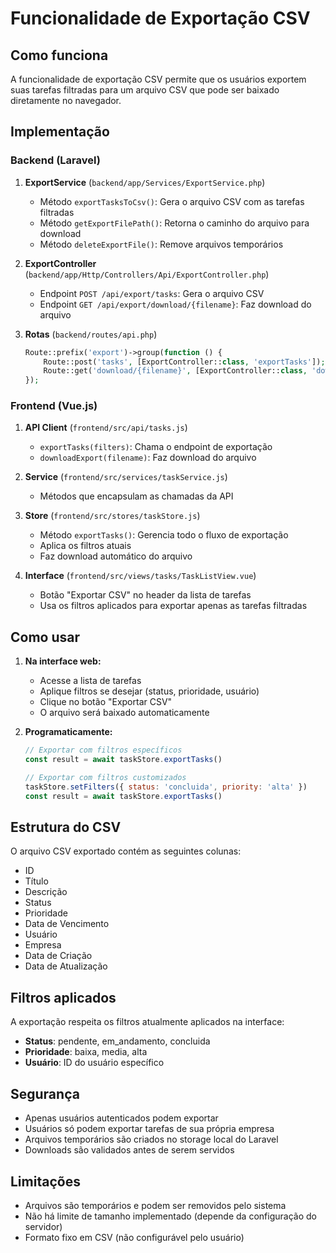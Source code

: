 # Funcionalidade de Exportação CSV

## Como funciona

A funcionalidade de exportação CSV permite que os usuários exportem suas tarefas filtradas para um arquivo CSV que pode ser baixado diretamente no navegador.

## Implementação

### Backend (Laravel)

1. **ExportService** (`backend/app/Services/ExportService.php`)
   - Método `exportTasksToCsv()`: Gera o arquivo CSV com as tarefas filtradas
   - Método `getExportFilePath()`: Retorna o caminho do arquivo para download
   - Método `deleteExportFile()`: Remove arquivos temporários

2. **ExportController** (`backend/app/Http/Controllers/Api/ExportController.php`)
   - Endpoint `POST /api/export/tasks`: Gera o arquivo CSV
   - Endpoint `GET /api/export/download/{filename}`: Faz download do arquivo

3. **Rotas** (`backend/routes/api.php`)
   ```php
   Route::prefix('export')->group(function () {
       Route::post('tasks', [ExportController::class, 'exportTasks']);
       Route::get('download/{filename}', [ExportController::class, 'downloadExport']);
   });
   ```

### Frontend (Vue.js)

1. **API Client** (`frontend/src/api/tasks.js`)
   - `exportTasks(filters)`: Chama o endpoint de exportação
   - `downloadExport(filename)`: Faz download do arquivo

2. **Service** (`frontend/src/services/taskService.js`)
   - Métodos que encapsulam as chamadas da API

3. **Store** (`frontend/src/stores/taskStore.js`)
   - Método `exportTasks()`: Gerencia todo o fluxo de exportação
   - Aplica os filtros atuais
   - Faz download automático do arquivo

4. **Interface** (`frontend/src/views/tasks/TaskListView.vue`)
   - Botão "Exportar CSV" no header da lista de tarefas
   - Usa os filtros aplicados para exportar apenas as tarefas filtradas

## Como usar

1. **Na interface web:**
   - Acesse a lista de tarefas
   - Aplique filtros se desejar (status, prioridade, usuário)
   - Clique no botão "Exportar CSV"
   - O arquivo será baixado automaticamente

2. **Programaticamente:**
   ```javascript
   // Exportar com filtros específicos
   const result = await taskStore.exportTasks()
   
   // Exportar com filtros customizados
   taskStore.setFilters({ status: 'concluida', priority: 'alta' })
   const result = await taskStore.exportTasks()
   ```

## Estrutura do CSV

O arquivo CSV exportado contém as seguintes colunas:
- ID
- Título
- Descrição
- Status
- Prioridade
- Data de Vencimento
- Usuário
- Empresa
- Data de Criação
- Data de Atualização

## Filtros aplicados

A exportação respeita os filtros atualmente aplicados na interface:
- **Status**: pendente, em_andamento, concluida
- **Prioridade**: baixa, media, alta
- **Usuário**: ID do usuário específico

## Segurança

- Apenas usuários autenticados podem exportar
- Usuários só podem exportar tarefas de sua própria empresa
- Arquivos temporários são criados no storage local do Laravel
- Downloads são validados antes de serem servidos

## Limitações

- Arquivos são temporários e podem ser removidos pelo sistema
- Não há limite de tamanho implementado (depende da configuração do servidor)
- Formato fixo em CSV (não configurável pelo usuário)
